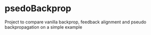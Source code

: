 # psedoBackprop
Project to compare vanilla backprop, feedback alignment and pseudo backpropagation on a simple example
